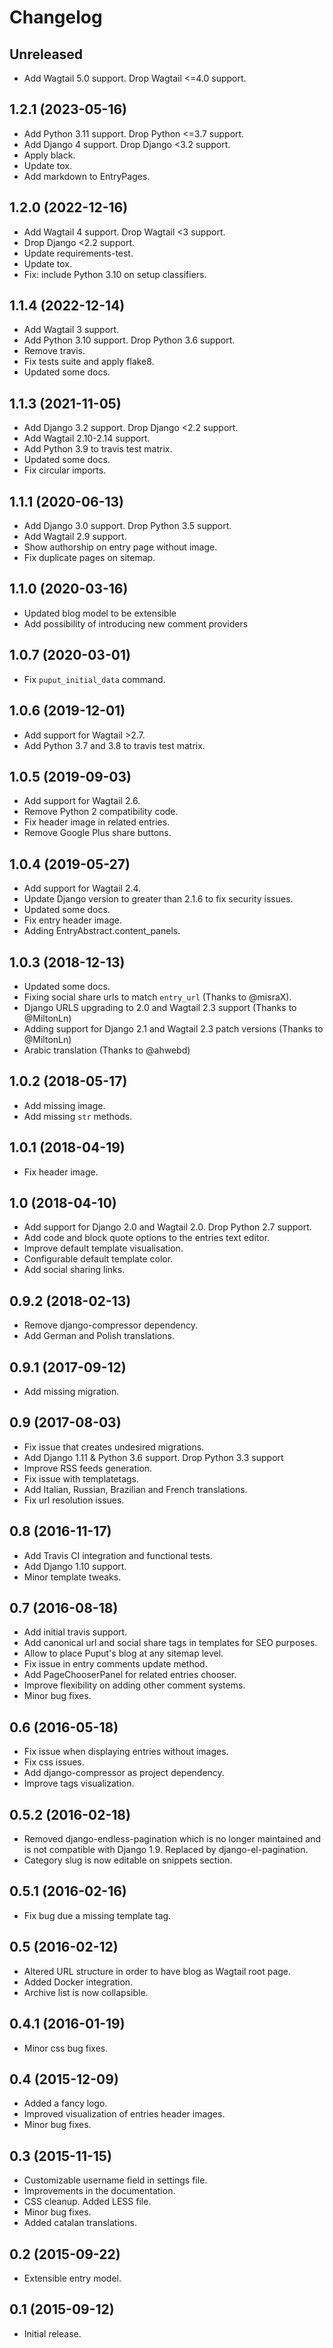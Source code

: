 Changelog
=========

Unreleased
----------
* Add Wagtail 5.0 support. Drop Wagtail <=4.0 support.

1.2.1 (2023-05-16)
------------------
* Add Python 3.11 support. Drop Python <=3.7 support.
* Add Django 4 support. Drop Django <3.2 support.
* Apply black.
* Update tox.
* Add markdown to EntryPages.

1.2.0 (2022-12-16)
------------------
* Add Wagtail 4 support. Drop Wagtail <3 support.
* Drop Django <2.2 support.
* Update requirements-test.
* Update tox.
* Fix: include Python 3.10 on setup classifiers.

1.1.4 (2022-12-14)
------------------
* Add Wagtail 3 support.
* Add Python 3.10 support. Drop Python 3.6 support.
* Remove travis.
* Fix tests suite and apply flake8.
* Updated some docs.

1.1.3 (2021-11-05)
------------------
* Add Django 3.2 support. Drop Django <2.2 support.
* Add Wagtail 2.10-2.14 support.
* Add Python 3.9 to travis test matrix.
* Updated some docs.
* Fix circular imports.

1.1.1 (2020-06-13)
------------------
* Add Django 3.0 support. Drop Python 3.5 support.
* Add Wagtail 2.9 support.
* Show authorship on entry page without image.
* Fix duplicate pages on sitemap.

1.1.0 (2020-03-16)
------------------
* Updated blog model to be extensible
* Add possibility of introducing new comment providers

1.0.7 (2020-03-01)
------------------
* Fix `puput_initial_data` command.

1.0.6 (2019-12-01)
------------------
* Add support for Wagtail >2.7.
* Add Python 3.7 and 3.8 to travis test matrix.

1.0.5 (2019-09-03)
------------------
* Add support for Wagtail 2.6.
* Remove Python 2 compatibility code.
* Fix header image in related entries.
* Remove Google Plus share buttons.

1.0.4 (2019-05-27)
------------------
* Add support for Wagtail 2.4.
* Update Django version to greater than 2.1.6 to fix security issues.
* Updated some docs.
* Fix entry header image.
* Adding EntryAbstract.content_panels.

1.0.3 (2018-12-13)
------------------
* Updated some docs.
* Fixing social share urls to match `entry_url` (Thanks to @misraX).
* Django URLS upgrading to 2.0 and Wagtail 2.3 support (Thanks to @MiltonLn)
* Adding support for Django 2.1 and Wagtail 2.3 patch versions (Thanks to @MiltonLn)
* Arabic translation (Thanks to @ahwebd)

1.0.2 (2018-05-17)
------------------
* Add missing image.
* Add missing `str` methods.

1.0.1 (2018-04-19)
------------------
* Fix header image.

1.0 (2018-04-10)
------------------
* Add support for Django 2.0 and Wagtail 2.0. Drop Python 2.7 support.
* Add code and block quote options to the entries text editor.
* Improve default template visualisation.
* Configurable default template color.
* Add social sharing links.

0.9.2 (2018-02-13)
------------------
* Remove django-compressor dependency.
* Add German and Polish translations.

0.9.1 (2017-09-12)
----------------
* Add missing migration.

0.9 (2017-08-03)
----------------
* Fix issue that creates undesired migrations.
* Add Django 1.11 & Python 3.6 support. Drop Python 3.3 support
* Improve RSS feeds generation.
* Fix issue with templatetags.
* Add Italian, Russian, Brazilian and French translations.
* Fix url resolution issues.

0.8 (2016-11-17)
----------------
* Add Travis CI integration and functional tests.
* Add Django 1.10 support.
* Minor template tweaks.

0.7 (2016-08-18)
------------------
* Add initial travis support.
* Add canonical url and social share tags in templates for SEO purposes.
* Allow to place Puput's blog at any sitemap level.
* Fix issue in entry comments update method.
* Add PageChooserPanel for related entries chooser.
* Improve flexibility on adding other comment systems.
* Minor bug fixes.

0.6 (2016-05-18)
------------------
* Fix issue when displaying entries without images.
* Fix css issues.
* Add django-compressor as project dependency.
* Improve tags visualization.

0.5.2 (2016-02-18)
------------------
* Removed django-endless-pagination which is no longer maintained and is not compatible with Django 1.9. Replaced by django-el-pagination.
* Category slug is now editable on snippets section.

0.5.1 (2016-02-16)
------------------
* Fix bug due a missing template tag.

0.5 (2016-02-12)
------------------
* Altered URL structure in order to have blog as Wagtail root page.
* Added Docker integration.
* Archive list is now collapsible.

0.4.1 (2016-01-19)
------------------
* Minor css bug fixes.

0.4 (2015-12-09)
----------------
* Added a fancy logo.
* Improved visualization of entries header images.
* Minor bug fixes.


0.3 (2015-11-15)
----------------
* Customizable username field in settings file.
* Improvements in the documentation.
* CSS cleanup. Added LESS file.
* Minor bug fixes.
* Added catalan translations.

0.2 (2015-09-22)
----------------
* Extensible entry model.

0.1 (2015-09-12)
----------------
* Initial release.
